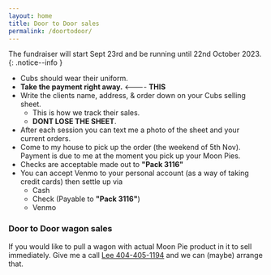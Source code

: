 ```yaml
---
layout: home
title: Door to Door sales
permalink: /doortodoor/
---
```


The fundraiser will start Sept 23rd and be running until 22nd October 2023.
{: .notice--info }



- Cubs should wear their uniform.
- **Take the payment right away.** <---- **THIS**
- Write the clients name, address, & order down on your Cubs selling sheet. 
    - This is how we track their sales. 
    - **DONT LOSE THE SHEET**.
- After each session you can text me a photo of the sheet and your current orders.
- Come to my house to pick up the order (the weekend of 5th Nov). Payment is due to me at the moment you pick up your Moon Pies.
- Checks are acceptable made out to **"Pack 3116"**
- You can accept Venmo to your personal account (as a way of taking credit cards) then settle up via
    - Cash
    - Check (Payable to **"Pack 3116"**)
    - Venmo


### Door to Door wagon sales

If you would like to pull a wagon with actual Moon Pie product in it to sell immediately. Give me a call [Lee 404-405-1194](tel:4044051194) and we can (maybe) arrange that.

